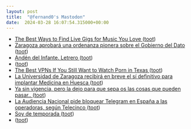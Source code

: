 ```yaml
---
layout: post
title:  "@fernand0's Mastodon"
date:  2024-03-28 16:07:54.315000+00:00
---
```

*  [The Best Ways to Find Live Gigs for Music You Love ](https://lifehacker.com/tech/the-best-ways-to-find-live-music-gig) ([toot](https://mastodon.social/@fernand0/112174174979376489))
*  [Zaragoza aprobará una ordenanza pionera sobre el Gobierno del Dato ](https://www.elperiodicodearagon.com/zaragoza/2024/03/23/zaragoza-aprobara-ordenanza-pionera-gobierno-99886638.htm) ([toot](https://mastodon.social/@fernand0/112174046002551912))
*  [Andén del Infante. Letrero ](https://www.flickr.com/photos/fernand0/53600901922) ([toot](https://mastodon.social/@fernand0/112174026408725971))
*  [ ](https://mastodon.social/users/fernand0/statuses/112173554728073753/activity) ([toot](https://mastodon.social/users/fernand0/statuses/112173554728073753/activity))
*  [The Best VPNs If You Still Want to Watch Porn in Texas ](https://lifehacker.com/tech/best-vpns-to-watch-porn-in-texa) ([toot](https://mastodon.social/@fernand0/112173328118502968))
*  [La Universidad de Zaragoza recibirá en breve el sí definitivo para implantar Medicina en Huesca ](https://www.cope.es/emisoras/aragon/huesca-provincia/huesca/noticias/universidad-zaragoza-recibira-breve-definitivo-para-implantar-medicina-huesca-20240322_321269) ([toot](https://mastodon.social/@fernand0/112173058173824764))
*  [Ya sin vigencia, pero la dejo para que sepa os las cosas que pueden pasar.. ](https://mastodon.social/@fernand0/112173031115900781) ([toot](https://mastodon.social/@fernand0/112173031115900781))
*  [La Audiencia Nacional pide bloquear Telegram en España a las operadoras, según Telecinco ](https://www.xataka.com/servicios/audiencia-nacional-pide-bloquear-telegram-espana-a-operadoras-telecinc) ([toot](https://mastodon.social/@fernand0/112172839638951846))
*  [Soy de temporada ](https://soydetemporada.es) ([toot](https://mastodon.social/@fernand0/112172546415020061))
*  [ ](https://mastodon.social/users/fernand0/statuses/112171860495941691/activity) ([toot](https://mastodon.social/users/fernand0/statuses/112171860495941691/activity))
